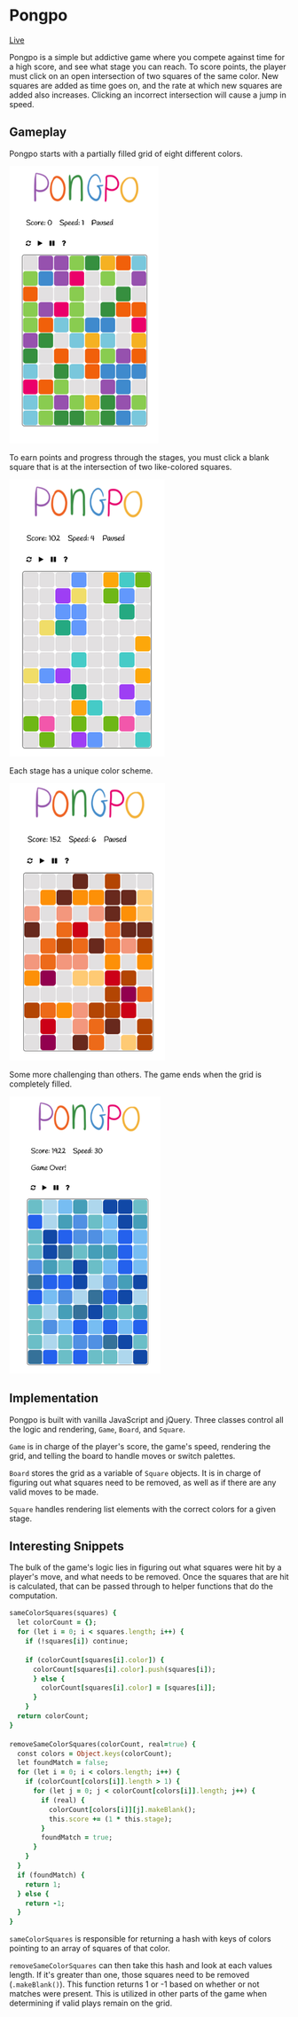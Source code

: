 # Pongpo

[Live](http://antpensi.com/pongpo)

Pongpo is a simple but addictive game where you compete against time for a high score, and see what stage you can reach. To score points, the player must click on an open intersection of two squares of the same color. New squares are added as time goes on, and the rate at which new squares are added also increases. Clicking an incorrect intersection will cause a jump in speed.


## Gameplay

Pongpo starts with a partially filled grid of eight different colors.

<img src="./docs/pongpoStage1Start.png" height="500"/>

To earn points and progress through the stages, you must click a blank square that is at the intersection of two like-colored squares.

<img src="./docs/pongpoStage2HalfClear.png" height="500"/>

Each stage has a unique color scheme.

<img src="./docs/pongpoStage3Start.png" height="500" />

Some more challenging than others. The game ends when the grid is completely filled.

<img src="./docs/pongpoStage5GameOver.png" height="500" />


## Implementation

Pongpo is built with vanilla JavaScript and jQuery. Three classes control all the logic and rendering, `Game`, `Board`, and `Square`.

`Game` is in charge of the player's score, the game's speed, rendering the grid, and telling the board to handle moves or switch palettes.

`Board` stores the grid as a variable of `Square` objects. It is in charge of figuring out what squares need to be removed, as well as if there are any valid moves to be made.

`Square` handles rendering list elements with the correct colors for a given stage.

## Interesting Snippets

The bulk of the game's logic lies in figuring out what squares were hit by a player's move, and what needs to be removed. Once the squares that are hit is calculated, that can be passed through to helper functions that do the computation.

```ruby
sameColorSquares(squares) {
  let colorCount = {};
  for (let i = 0; i < squares.length; i++) {
    if (!squares[i]) continue;

    if (colorCount[squares[i].color]) {
      colorCount[squares[i].color].push(squares[i]);
      } else {
        colorCount[squares[i].color] = [squares[i]];
      }
    }
  return colorCount;
}

removeSameColorSquares(colorCount, real=true) {
  const colors = Object.keys(colorCount);
  let foundMatch = false;
  for (let i = 0; i < colors.length; i++) {
    if (colorCount[colors[i]].length > 1) {
      for (let j = 0; j < colorCount[colors[i]].length; j++) {
        if (real) {
          colorCount[colors[i]][j].makeBlank();
          this.score += (1 * this.stage);
        }
        foundMatch = true;
      }
    }
  }
  if (foundMatch) {
    return 1;
  } else {
    return -1;
  }
}
```

`sameColorSquares` is responsible for returning a hash with keys of colors pointing to an array of squares of that color.

`removeSameColorSquares` can then take this hash and look at each values length. If it's greater than one, those squares need to be removed (`.makeBlank()`). This function returns 1 or -1 based on whether or not matches were present. This is utilized in other parts of the game when determining if valid plays remain on the grid.
